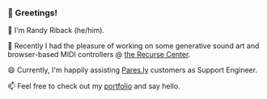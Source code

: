 ### 👋 Greetings!

🌱 I'm Randy Riback (he/him).

🔭 Recently I had the pleasure of working on some generative sound art and browser-based MIDI controllers @ [the Recurse Center](https://recurse.com).

😄 Currently, I'm happily assisting [Pares.ly](https//parse.ly) customers as Support Engineer.

📫 Feel free to check out my <a href="https://randyriback.com">portfolio</a> and say hello.




<!--:)
**randyriback/randyriback** is a ✨ _special_ ✨ repository because its `README.md` (this file) appears on your GitHub profile.

Here are some ideas to get you started:

- 🔭 I’m currently working on ...
- 🌱 I’m currently learning ...
- 👯 I’m looking to collaborate on ...
- 🤔 I’m looking for help with ...
- 💬 Ask me about ...
- 📫 How to reach me: ...
- 😄 Pronouns: ...
- ⚡ Fun fact: ...
-->
